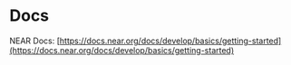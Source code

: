 # Docs

NEAR Docs: [https://docs.near.org/docs/develop/basics/getting-started](https://docs.near.org/docs/develop/basics/getting-started)

